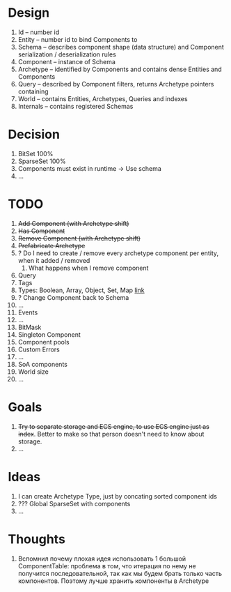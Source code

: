 

# Design

1. Id – number id
1. Entity – number id to bind Components to
1. Schema – describes component shape (data structure) and Component serialization / deserialization rules
1. Component – instance of Schema
1. Archetype – identified by Components and contains dense Entities and Components
1. Query – described by Component filters, returns Archetype pointers containing
1. World – contains Entities, Archetypes, Queries and indexes
1. Internals – contains registered Schemas

# Decision

1. BitSet 100%
1. SparseSet 100%
1. Components must exist in runtime -> Use schema
1. ...

# TODO

1. ~~Add Component (with Archetype shift)~~
1. ~~Has Component~~
1. ~~Remove Component (with Archetype shift)~~
1. ~~Prefabricate Archetype~~
1. ? Do I need to create / remove every archetype component per entity, when it added / removed
    1. What happens when I remove component
1. Query
1. Tags
1. Types: Boolean, Array, Object, Set, Map [link](https://github.com/3mcd/javelin/blob/2b64cfa78e016675e698da8299c36b9d4f431e27/packages/pack/src/views.ts)
1. ? Change Component back to Schema
1. ...
1. Events
1. ...
1. BitMask
1. Singleton Component
1. Component pools
1. Custom Errors
1. ...
1. SoA components
1. World size
1. ...

# Goals

1. ~~Try to separate storage and ECS engine, to use ECS engine just as index~~.
    Better to make so that person doesn't need to know about storage.
1. ...

# Ideas

1. I can create Archetype Type, just by concating sorted component ids
1. ??? Global SparseSet with components
2. ...

# Thoughts

1. Вспомнил почему плохая идея использовать 1 большой ComponentTable:
    проблема в том, что итерация по нему не получится последовательной, так как
    мы будем брать только часть компонентов. Поэтому лучше хранить компоненты в Archetype
